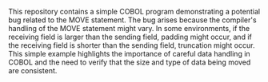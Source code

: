 This repository contains a simple COBOL program demonstrating a potential bug related to the MOVE statement. The bug arises because the compiler's handling of the MOVE statement might vary. In some environments, if the receiving field is larger than the sending field, padding might occur, and if the receiving field is shorter than the sending field, truncation might occur.  This simple example highlights the importance of careful data handling in COBOL and the need to verify that the size and type of data being moved are consistent.